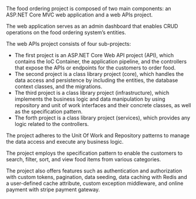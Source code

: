 The food ordering project is composed of two main components: an ASP.NET Core MVC web application and a web APIs project. 

The web application serves as an admin dashboard that enables CRUD operations on the food ordering system’s entities.

The web APIs project consists of four sub-projects:
  - The first project is an ASP.NET Core Web API project (API), which contains the IoC Container, the application pipeline, and the controllers that expose the APIs or endpoints for the customers to order food.
  - The second project is a class library project (core), which handles the data access and persistence by including the entities, the database context classes, and the migrations.
  - The third project is a class library project (infrastructure), which implements the business logic and data manipulation by using repository and unit of work interfaces and their concrete classes, as well as the specification pattern.
  - The forth project is a class library project (services), which provides any logic related to the controllers.

The project adheres to the Unit Of Work and Repository patterns to manage the data access and execute any business logic.

The project employs the specification pattern to enable the customers to search, filter, sort, and view food items from various categories.

The project also offers features such as authentication and authorization with custom tokens, pagination, data seeding, data caching with Redis and a user-defined cache attribute, custom exception middleware, and online payment with stripe payment gateway.
